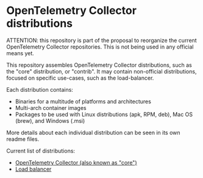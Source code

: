 OpenTelemetry Collector distributions
===

ATTENTION: this repository is part of the proposal to reorganize the current OpenTelemetry Collector repositories. This is not being used in any official means yet.

This repository assembles OpenTelemetry Collector distributions, such as the "core" distribution, or "contrib". It may contain non-official distributions, focused on specific use-cases, such as the load-balancer.

Each distribution contains:

- Binaries for a multitude of platforms and architectures
- Multi-arch container images
- Packages to be used with Linux distributions (apk, RPM, deb), Mac OS (brew), and Windows (.msi)

More details about each individual distribution can be seen in its own readme files.

Current list of distributions:

- [OpenTelemetry Collector (also known as "core")](./opentelemetry-collector)
- [Load balancer](./opentelemetry-collector-loadbalancer)
